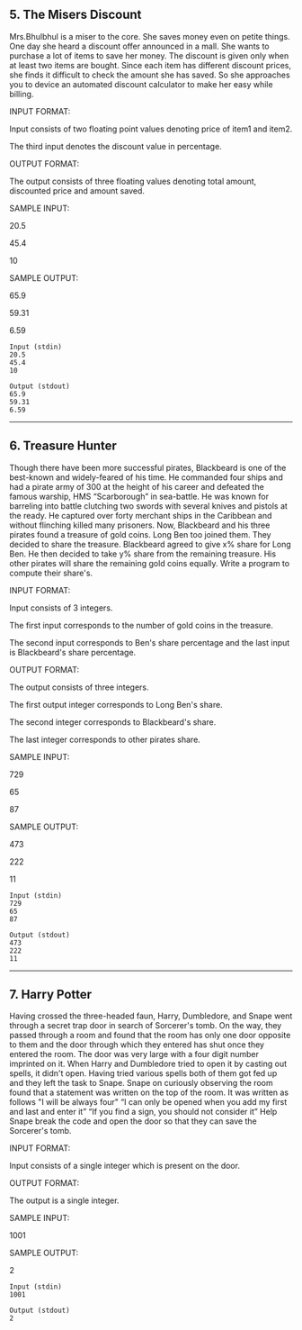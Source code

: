## 5. The Misers Discount

Mrs.Bhulbhul is a miser to the core. She saves money even on petite things. One day she heard a discount offer announced in a mall. She wants to purchase a lot of items to save her money. The discount is given only when at least two items are bought. Since each item has different discount prices, she finds it difficult to check the amount she has saved. So she approaches you to device an automated discount calculator to make her easy while billing.

INPUT FORMAT:

Input consists of two floating point values denoting price of item1 and item2.

The third input denotes the discount value in percentage.

OUTPUT FORMAT:

The output consists of three floating values denoting total amount, discounted price and amount saved.

SAMPLE INPUT: 

20.5

45.4

10 

SAMPLE OUTPUT: 

65.9

59.31

6.59 
```
Input (stdin)
20.5
45.4
10
```
```
Output (stdout)
65.9
59.31
6.59
```

<hr>

## 6. Treasure Hunter
Though there have been more successful pirates, Blackbeard is one of the best-known and widely-feared of his time. He commanded four ships and had a pirate army of 300 at the height of his career and defeated the famous warship, HMS “Scarborough” in sea-battle. He was known for barreling into battle clutching two swords with several knives and pistols at the ready. He captured over forty merchant ships in the Caribbean and without flinching killed many prisoners. Now, Blackbeard and his three pirates found a treasure of gold coins. Long Ben too joined them. They decided to share the treasure. Blackbeard agreed to give x% share for Long Ben. He then decided to take y% share from the remaining treasure. His other pirates will share the remaining gold coins equally. Write a program to compute their share's.

INPUT FORMAT:

Input consists of 3 integers.

The first input corresponds to the number of gold coins in the treasure.

The second input corresponds to Ben's share percentage and the last input is Blackbeard's share percentage.

OUTPUT FORMAT:

The output consists of three integers.

The first output integer corresponds to Long Ben's share.

The second integer corresponds to Blackbeard's share.

The last integer corresponds to other pirates share.

SAMPLE INPUT: 

729

65

87

SAMPLE OUTPUT:

473

222

11


```
Input (stdin)
729
65
87
```
```
Output (stdout)
473
222
11
```

<hr>

## 7. Harry Potter

Having crossed the three-headed faun, Harry, Dumbledore, and Snape went through a secret trap door in search of Sorcerer's tomb. On the way, they passed through a room and found that the room has only one door opposite to them and the door through which they entered has shut once they entered the room. The door was very large with a four digit number imprinted on it. When Harry and Dumbledore tried to open it by casting out spells, it didn't open. Having tried various spells both of them got fed up and they left the task to Snape. Snape on curiously observing the room found that a statement was written on the top of the room. It was written as follows "I will be always four" “I can only be opened when you add my first and last and enter it” “If you find a sign, you should not consider it” Help Snape break the code and open the door so that they can save the Sorcerer's tomb.

INPUT FORMAT:

Input consists of a single integer which is present on the door.

OUTPUT FORMAT:

The output is a single integer.

SAMPLE INPUT: 

1001 

SAMPLE OUTPUT: 

2

```
Input (stdin)
1001
```
```
Output (stdout)
2
```
